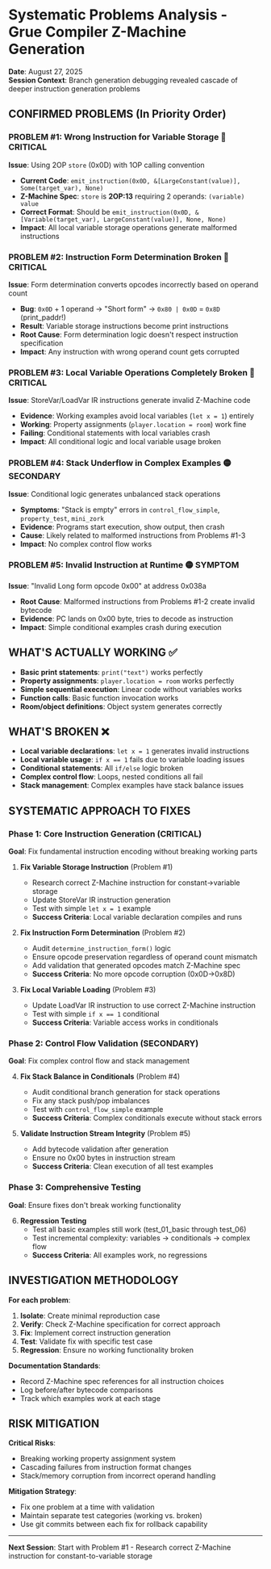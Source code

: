 # Systematic Problems Analysis - Grue Compiler Z-Machine Generation

**Date**: August 27, 2025  
**Session Context**: Branch generation debugging revealed cascade of deeper instruction generation problems

## CONFIRMED PROBLEMS (In Priority Order)

### **PROBLEM #1: Wrong Instruction for Variable Storage** 🔴 CRITICAL
**Issue**: Using 2OP `store` (0x0D) with 1OP calling convention
- **Current Code**: `emit_instruction(0x0D, &[LargeConstant(value)], Some(target_var), None)`
- **Z-Machine Spec**: `store` is **2OP:13** requiring 2 operands: `(variable) value`
- **Correct Format**: Should be `emit_instruction(0x0D, &[Variable(target_var), LargeConstant(value)], None, None)`
- **Impact**: All local variable storage operations generate malformed instructions

### **PROBLEM #2: Instruction Form Determination Broken** 🔴 CRITICAL  
**Issue**: Form determination converts opcodes incorrectly based on operand count
- **Bug**: `0x0D` + 1 operand → "Short form" → `0x80 | 0x0D` = `0x8D` (print_paddr!)
- **Result**: Variable storage instructions become print instructions
- **Root Cause**: Form determination logic doesn't respect instruction specification
- **Impact**: Any instruction with wrong operand count gets corrupted

### **PROBLEM #3: Local Variable Operations Completely Broken** 🔴 CRITICAL
**Issue**: StoreVar/LoadVar IR instructions generate invalid Z-Machine code
- **Evidence**: Working examples avoid local variables (`let x = 1`) entirely
- **Working**: Property assignments (`player.location = room`) work fine
- **Failing**: Conditional statements with local variables crash
- **Impact**: All conditional logic and local variable usage broken

### **PROBLEM #4: Stack Underflow in Complex Examples** 🟡 SECONDARY
**Issue**: Conditional logic generates unbalanced stack operations
- **Symptoms**: "Stack is empty" errors in `control_flow_simple`, `property_test`, `mini_zork`
- **Evidence**: Programs start execution, show output, then crash
- **Cause**: Likely related to malformed instructions from Problems #1-3
- **Impact**: No complex control flow works

### **PROBLEM #5: Invalid Instruction at Runtime** 🟡 SYMPTOM
**Issue**: "Invalid Long form opcode 0x00" at address 0x038a
- **Root Cause**: Malformed instructions from Problems #1-2 create invalid bytecode
- **Evidence**: PC lands on 0x00 byte, tries to decode as instruction  
- **Impact**: Simple conditional examples crash during execution

## WHAT'S ACTUALLY WORKING ✅

- **Basic print statements**: `print("text")` works perfectly
- **Property assignments**: `player.location = room` works perfectly
- **Simple sequential execution**: Linear code without variables works
- **Function calls**: Basic function invocation works
- **Room/object definitions**: Object system generates correctly

## WHAT'S BROKEN ❌

- **Local variable declarations**: `let x = 1` generates invalid instructions
- **Local variable usage**: `if x == 1` fails due to variable loading issues  
- **Conditional statements**: All `if/else` logic broken
- **Complex control flow**: Loops, nested conditions all fail
- **Stack management**: Complex examples have stack balance issues

## SYSTEMATIC APPROACH TO FIXES

### **Phase 1: Core Instruction Generation (CRITICAL)**
**Goal**: Fix fundamental instruction encoding without breaking working parts

1. **Fix Variable Storage Instruction** (Problem #1)
   - Research correct Z-Machine instruction for constant→variable storage
   - Update StoreVar IR instruction generation  
   - Test with simple `let x = 1` example
   - **Success Criteria**: Local variable declaration compiles and runs

2. **Fix Instruction Form Determination** (Problem #2)
   - Audit `determine_instruction_form()` logic
   - Ensure opcode preservation regardless of operand count mismatch
   - Add validation that generated opcodes match Z-Machine spec
   - **Success Criteria**: No more opcode corruption (0x0D→0x8D)

3. **Fix Local Variable Loading** (Problem #3)
   - Update LoadVar IR instruction to use correct Z-Machine instruction
   - Test with simple `if x == 1` conditional
   - **Success Criteria**: Variable access works in conditionals

### **Phase 2: Control Flow Validation (SECONDARY)**
**Goal**: Fix complex control flow and stack management

4. **Fix Stack Balance in Conditionals** (Problem #4)  
   - Audit conditional branch generation for stack operations
   - Fix any stack push/pop imbalances
   - Test with `control_flow_simple` example
   - **Success Criteria**: Complex conditionals execute without stack errors

5. **Validate Instruction Stream Integrity** (Problem #5)
   - Add bytecode validation after generation
   - Ensure no 0x00 bytes in instruction stream
   - **Success Criteria**: Clean execution of all test examples

### **Phase 3: Comprehensive Testing**
**Goal**: Ensure fixes don't break working functionality

6. **Regression Testing**
   - Test all basic examples still work (test_01_basic through test_06)
   - Test incremental complexity: variables → conditionals → complex flow
   - **Success Criteria**: All examples work, no regressions

## INVESTIGATION METHODOLOGY

**For each problem**:
1. **Isolate**: Create minimal reproduction case
2. **Verify**: Check Z-Machine specification for correct approach  
3. **Fix**: Implement correct instruction generation
4. **Test**: Validate fix with specific test case
5. **Regression**: Ensure no working functionality broken

**Documentation Standards**:
- Record Z-Machine spec references for all instruction choices
- Log before/after bytecode comparisons  
- Track which examples work at each stage

## RISK MITIGATION

**Critical Risks**:
- Breaking working property assignment system
- Cascading failures from instruction format changes
- Stack/memory corruption from incorrect operand handling

**Mitigation Strategy**:
- Fix one problem at a time with validation
- Maintain separate test categories (working vs. broken)  
- Use git commits between each fix for rollback capability

---

**Next Session**: Start with Problem #1 - Research correct Z-Machine instruction for constant-to-variable storage